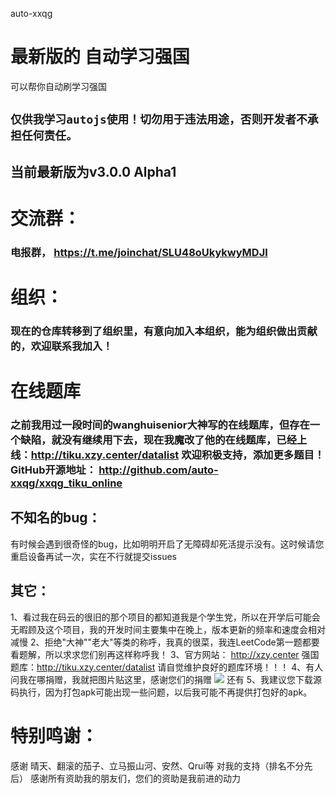 auto-xxqg
# 最新版的 自动学习强国 
可以帮你自动刷学习强国
## `仅供我学习autojs使用！切勿用于违法用途，否则开发者不承担任何责任。`
## 当前最新版为v3.0.0 Alpha1

# 交流群：
### 电报群， https://t.me/joinchat/SLU48oUkykwyMDJl

# 组织：
### 现在的仓库转移到了组织里，有意向加入本组织，能为组织做出贡献的，欢迎联系我加入！

# 在线题库
### 之前我用过一段时间的wanghuisenior大神写的在线题库，但存在一个缺陷，就没有继续用下去，现在我魔改了他的在线题库，已经上线：http://tiku.xzy.center/datalist 欢迎积极支持，添加更多题目！GitHub开源地址： http://github.com/auto-xxqg/xxqg_tiku_online

## 不知名的bug：
有时候会遇到很奇怪的bug，比如明明开启了无障碍却死活提示没有。这时候请您重启设备再试一次，实在不行就提交issues

## 其它：
1、看过我在码云的很旧的那个项目的都知道我是个学生党，所以在开学后可能会无暇顾及这个项目，我的开发时间主要集中在晚上，版本更新的频率和速度会相对减慢
2、拒绝"大神""老大"等类的称呼，我真的很菜，我连LeetCode第一题都要看题解，所以求求您们别再这样称呼我！
3、官方网站： http://xzy.center 强国题库：http://tiku.xzy.center/datalist 请自觉维护良好的题库环境！！！
4、有人问我在哪捐赠，我就把图片贴这里，感谢您们的捐赠
![](http://xzy.center/pic/fullsizerender(2).jpg)
还有
5、我建议您下载源码执行，因为打包apk可能出现一些问题，以后我可能不再提供打包好的apk。

# 特别鸣谢：
感谢 晴天、翻滚的茄子、立马振山河、安然、Qrui等 对我的支持（排名不分先后）
感谢所有资助我的朋友们，您们的资助是我前进的动力
